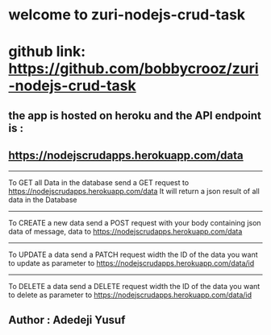 # welcome to zuri-nodejs-crud-task

# github link: https://github.com/bobbycrooz/zuri-nodejs-crud-task

## the app is hosted on heroku and the API endpoint is :

## https://nodejscrudapps.herokuapp.com/data

---

To GET all Data in the database send a GET request to https://nodejscrudapps.herokuapp.com/data
It will return a json result of all data in the Database

---

To CREATE a new data send a POST request with your body containing json data of message, data to https://nodejscrudapps.herokuapp.com/data

---

To UPDATE a data send a PATCH request width the ID of the data you want to update as parameter to https://nodejscrudapps.herokuapp.com/data/id

---

To DELETE a data send a DELETE request width the ID of the data you want to delete as parameter to https://nodejscrudapps.herokuapp.com/data/id

## Author : Adedeji Yusuf
